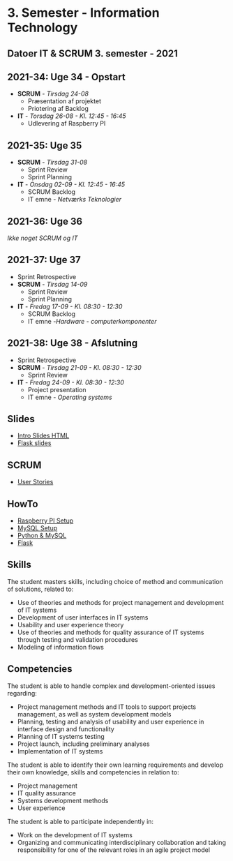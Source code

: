 # 3. Semester - Information Technology

## Datoer IT & SCRUM 3. semester - 2021

## 2021-34: Uge 34 - Opstart

- **SCRUM** - *Tirsdag 24-08*
    - Præsentation af projektet
    - Priotering af Backlog
- **IT** - *Torsdag 26-08 - Kl. 12:45 - 16:45*
    - Udlevering af Raspberry PI

## 2021-35: Uge 35

- **SCRUM** - *Tirsdag 31-08*
    - Sprint Review
    - Sprint Planning
- **IT** - *Onsdag 02-09 - Kl. 12:45 - 16:45*
    - SCRUM Backlog
    - IT emne - *Netværks Teknologier*
    

## 2021-36: Uge 36

*Ikke noget SCRUM og IT*

## 2021-37: Uge 37

- Sprint Retrospective
- **SCRUM** - *Tirsdag 14-09*
    - Sprint Review
    - Sprint Planning
- **IT** - *Fredag 17-09 - Kl. 08:30 - 12:30*
    - SCRUM Backlog
    - IT emne -*Hardware - computerkomponenter*


## 2021-38: Uge 38 - Afslutning

- Sprint Retrospective
- **SCRUM** - *Tirsdag 21-09 - Kl. 08:30 - 12:30*
    - Sprint Review
- **IT** - *Fredag 24-09 - Kl. 08:30 - 12:30*
    - Project presentation
    - IT emne - *Operating systems*

## Slides
- [Intro Slides HTML](IntroSlides.html)
- [Flask slides](slides/Flask_MySQL.html)

## SCRUM
- [User Stories](PDF/SCRUM.pdf)

## HowTo
- [Raspberry PI Setup](PDF/Setup.pdf)
- [MySQL Setup](PDF/MySQL.pdf)
- [Python & MySQL](PDF/PythonMySQL.pdf)
- [Flask](PDF/FlaskDemo.pdf)


## Skills
The student masters skills, including choice of method and communication of solutions, related to:

- Use of theories and methods for project management and development of IT systems
- Development of user interfaces in IT systems
- Usability and user experience theory
- Use of theories and methods for quality assurance of IT systems through testing and
validation procedures
- Modeling of information flows

## Competencies
The student is able to handle complex and development-oriented issues regarding:

- Project management methods and IT tools to support projects management, as well as
system development models
- Planning, testing and analysis of usability and user experience in interface design and
functionality
- Planning of IT systems testing
- Project launch, including preliminary analyses
- Implementation of IT systems

The student is able to identify their own learning requirements and develop their own knowledge, skills and competencies in relation to:

- Project management
- IT quality assurance
- Systems development methods
- User experience

The student is able to participate independently in:

- Work on the development of IT systems
- Organizing and communicating interdisciplinary collaboration and taking responsibility for one of the relevant roles in an agile project model